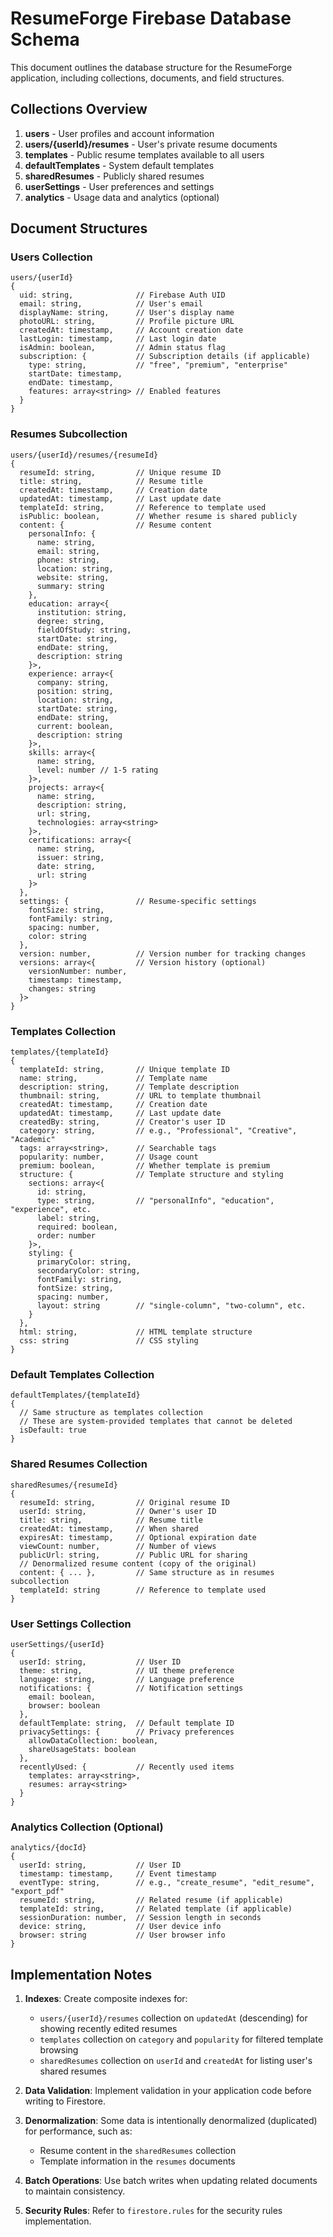 # ResumeForge Firebase Database Schema

This document outlines the database structure for the ResumeForge application, including collections, documents, and field structures.

## Collections Overview

1. **users** - User profiles and account information
2. **users/{userId}/resumes** - User's private resume documents
3. **templates** - Public resume templates available to all users
4. **defaultTemplates** - System default templates
5. **sharedResumes** - Publicly shared resumes
6. **userSettings** - User preferences and settings
7. **analytics** - Usage data and analytics (optional)

## Document Structures

### Users Collection
```
users/{userId}
{
  uid: string,              // Firebase Auth UID
  email: string,            // User's email
  displayName: string,      // User's display name
  photoURL: string,         // Profile picture URL
  createdAt: timestamp,     // Account creation date
  lastLogin: timestamp,     // Last login date
  isAdmin: boolean,         // Admin status flag
  subscription: {           // Subscription details (if applicable)
    type: string,           // "free", "premium", "enterprise"
    startDate: timestamp,
    endDate: timestamp,
    features: array<string> // Enabled features
  }
}
```

### Resumes Subcollection
```
users/{userId}/resumes/{resumeId}
{
  resumeId: string,         // Unique resume ID
  title: string,            // Resume title
  createdAt: timestamp,     // Creation date
  updatedAt: timestamp,     // Last update date
  templateId: string,       // Reference to template used
  isPublic: boolean,        // Whether resume is shared publicly
  content: {                // Resume content
    personalInfo: {
      name: string,
      email: string,
      phone: string,
      location: string,
      website: string,
      summary: string
    },
    education: array<{
      institution: string,
      degree: string,
      fieldOfStudy: string,
      startDate: string,
      endDate: string,
      description: string
    }>,
    experience: array<{
      company: string,
      position: string,
      location: string,
      startDate: string,
      endDate: string,
      current: boolean,
      description: string
    }>,
    skills: array<{
      name: string,
      level: number // 1-5 rating
    }>,
    projects: array<{
      name: string,
      description: string,
      url: string,
      technologies: array<string>
    }>,
    certifications: array<{
      name: string,
      issuer: string,
      date: string,
      url: string
    }>
  },
  settings: {               // Resume-specific settings
    fontSize: string,
    fontFamily: string,
    spacing: number,
    color: string
  },
  version: number,          // Version number for tracking changes
  versions: array<{         // Version history (optional)
    versionNumber: number,
    timestamp: timestamp,
    changes: string
  }>
}
```

### Templates Collection
```
templates/{templateId}
{
  templateId: string,       // Unique template ID
  name: string,             // Template name
  description: string,      // Template description
  thumbnail: string,        // URL to template thumbnail
  createdAt: timestamp,     // Creation date
  updatedAt: timestamp,     // Last update date
  createdBy: string,        // Creator's user ID
  category: string,         // e.g., "Professional", "Creative", "Academic"
  tags: array<string>,      // Searchable tags
  popularity: number,       // Usage count
  premium: boolean,         // Whether template is premium
  structure: {              // Template structure and styling
    sections: array<{
      id: string,
      type: string,         // "personalInfo", "education", "experience", etc.
      label: string,
      required: boolean,
      order: number
    }>,
    styling: {
      primaryColor: string,
      secondaryColor: string,
      fontFamily: string,
      fontSize: string,
      spacing: number,
      layout: string        // "single-column", "two-column", etc.
    }
  },
  html: string,             // HTML template structure
  css: string               // CSS styling
}
```

### Default Templates Collection
```
defaultTemplates/{templateId}
{
  // Same structure as templates collection
  // These are system-provided templates that cannot be deleted
  isDefault: true
}
```

### Shared Resumes Collection
```
sharedResumes/{resumeId}
{
  resumeId: string,         // Original resume ID
  userId: string,           // Owner's user ID
  title: string,            // Resume title
  createdAt: timestamp,     // When shared
  expiresAt: timestamp,     // Optional expiration date
  viewCount: number,        // Number of views
  publicUrl: string,        // Public URL for sharing
  // Denormalized resume content (copy of the original)
  content: { ... },         // Same structure as in resumes subcollection
  templateId: string        // Reference to template used
}
```

### User Settings Collection
```
userSettings/{userId}
{
  userId: string,           // User ID
  theme: string,            // UI theme preference
  language: string,         // Language preference
  notifications: {          // Notification settings
    email: boolean,
    browser: boolean
  },
  defaultTemplate: string,  // Default template ID
  privacySettings: {        // Privacy preferences
    allowDataCollection: boolean,
    shareUsageStats: boolean
  },
  recentlyUsed: {           // Recently used items
    templates: array<string>,
    resumes: array<string>
  }
}
```

### Analytics Collection (Optional)
```
analytics/{docId}
{
  userId: string,           // User ID
  timestamp: timestamp,     // Event timestamp
  eventType: string,        // e.g., "create_resume", "edit_resume", "export_pdf"
  resumeId: string,         // Related resume (if applicable)
  templateId: string,       // Related template (if applicable)
  sessionDuration: number,  // Session length in seconds
  device: string,           // User device info
  browser: string           // User browser info
}
```

## Implementation Notes

1. **Indexes**: Create composite indexes for:
   - `users/{userId}/resumes` collection on `updatedAt` (descending) for showing recently edited resumes
   - `templates` collection on `category` and `popularity` for filtered template browsing
   - `sharedResumes` collection on `userId` and `createdAt` for listing user's shared resumes

2. **Data Validation**: Implement validation in your application code before writing to Firestore.

3. **Denormalization**: Some data is intentionally denormalized (duplicated) for performance, such as:
   - Resume content in the `sharedResumes` collection
   - Template information in the `resumes` documents

4. **Batch Operations**: Use batch writes when updating related documents to maintain consistency.

5. **Security Rules**: Refer to `firestore.rules` for the security rules implementation.
